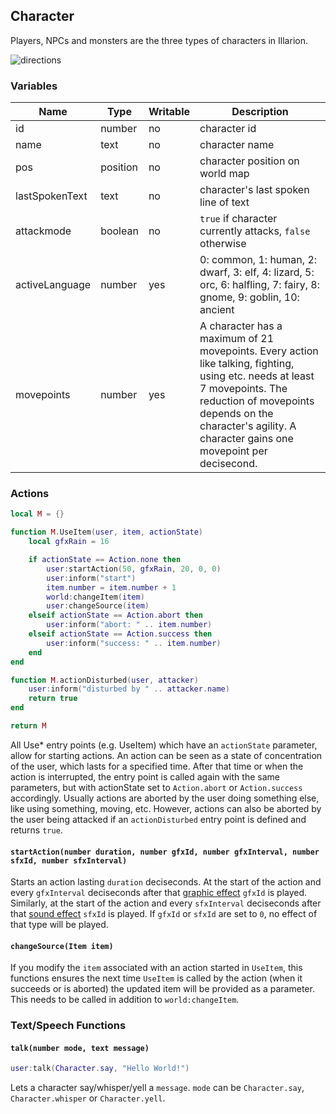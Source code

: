 ## Character

Players, NPCs and monsters are the three types of characters in Illarion.

![directions](images/directions.png)

### Variables

Name           | Type     | Writable  | Description
-------------- | -------- | --------- | -----------
id             | number   | no        | character id
name           | text     | no        | character name
pos            | position | no        | character position on world map
lastSpokenText | text     | no        | character's last spoken line of text
attackmode     | boolean  | no        | `true` if character currently attacks, `false` otherwise
activeLanguage | number   | yes       | 0: common, 1: human, 2: dwarf, 3: elf, 4: lizard, 5: orc, 6: halfling, 7: fairy, 8: gnome, 9: goblin, 10: ancient
movepoints     | number   | yes       | A character has a maximum of 21 movepoints. Every action like talking, fighting, using etc. needs at least 7 movepoints. The reduction of movepoints depends on the character's agility. A character gains one movepoint per decisecond.

### Actions

```lua
local M = {}

function M.UseItem(user, item, actionState)
    local gfxRain = 16

    if actionState == Action.none then
        user:startAction(50, gfxRain, 20, 0, 0)
        user:inform("start")
        item.number = item.number + 1
        world:changeItem(item)
        user:changeSource(item)
    elseif actionState == Action.abort then
        user:inform("abort: " .. item.number)
    elseif actionState == Action.success then
        user:inform("success: " .. item.number)
    end
end

function M.actionDisturbed(user, attacker)
    user:inform("disturbed by " .. attacker.name)
    return true
end

return M
```

All Use* entry points (e.g. UseItem) which have an `actionState` parameter, allow for starting actions. An action can be
seen as a state of concentration of the user, which lasts for a specified time. After that time or when the action is
interrupted, the entry point is called again with the same parameters, but with actionState set to `Action.abort` or
`Action.success` accordingly. Usually actions are aborted by the user doing something else, like using something,
moving, etc. However, actions can also be aborted by the user being attacked if an `actionDisturbed` entry point is
defined and returns `true`.

#### `startAction(number duration, number gfxId, number gfxInterval, number sfxId, number sfxInterval)`

Starts an action lasting `duration` deciseconds. At the start of the action and every `gfxInterval` deciseconds after
that [graphic effect](https://illarion.org/~devserver/effects/effects.html) `gfxId` is played.
Similarly, at the start of the action and every `sfxInterval` deciseconds after
that [sound effect](https://illarion.org/~devserver/sounds/sounds.html) `sfxId` is played. If `gfxId` or `sfxId` are set
to `0`, no effect of that type will be played.

#### `changeSource(Item item)`
If you modify the `item` associated with an action started in `UseItem`, this functions ensures the next time
`UseItem` is called by the action (when it succeeds or is aborted) the updated item will be provided as a parameter.
This needs to be called in addition to `world:changeItem`.

### Text/Speech Functions

#### `talk(number mode, text message)`
```lua
user:talk(Character.say, "Hello World!")
```
Lets a character say/whisper/yell a `message`. `mode` can be `Character.say`, `Character.whisper` or `Character.yell`.

